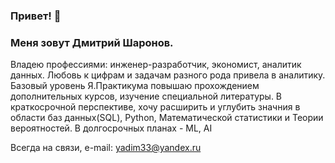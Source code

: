 ### Привет!  👋

### Меня зовут Дмитрий Шаронов.
Владею профессиями: инженер-разработчик, экономист, аналитик данных.
Любовь к цифрам и задачам разного рода привела в аналитику.
Базовый уровень Я.Практикума повышаю прохождением дополнительных курсов, изучение специальной литературы.
В краткосрочной перспективе, хочу расширить и углубить значния в области баз данных(SQL), Python, Математической статистики и Теории вероятностей. 
В долгосрочных планах - ML, AI

Всегда на связи, e-mail: yadim33@yandex.ru





<!--
**dmisharo/dmisharo** is a ✨ _special_ ✨ repository because its `README.md` (this file) appears on your GitHub profile.

Here are some ideas to get you started:

- 🔭 I’m currently working on ...
- 🌱 I’m currently learning ...
- 👯 I’m looking to collaborate on ...
- 🤔 I’m looking for help with ...
- 💬 Ask me about ...
- 📫 How to reach me: ...
- 😄 Pronouns: ...
- ⚡ Fun fact: ...
-->
